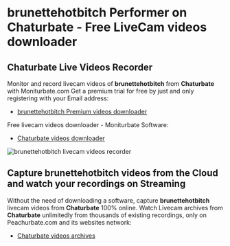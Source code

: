 # brunettehotbitch Performer on Chaturbate - Free LiveCam videos downloader

## Chaturbate Live Videos Recorder

Monitor and record livecam videos of **brunettehotbitch** from **Chaturbate** with Moniturbate.com
Get a premium trial for free by just and only registering with your Email address:
* [brunettehotbitch Premium videos downloader](https://moniturbate.com/request-demo-licence-key.html)

Free livecam videos downloader - Moniturbate Software:
* [Chaturbate videos downloader](https://moniturbate.com/moniturbate-download-software.html)

![brunettehotbitch livecam videos recorder](https://peachurnet.com/templates/moniturbate-software.png)


## Capture brunettehotbitch videos from the Cloud and watch your recordings on Streaming

Without the need of downloading a software, capture **brunettehotbitch** livecam videos from **Chaturbate** 100% online.
Watch Livecam archives from **Chaturbate** unlimitedly from thousands of existing recordings, only on Peachurbate.com and its websites network:
* [Chaturbate videos archives](https://peachurnet.com/)